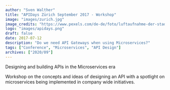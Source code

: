 ```yaml
---
author: "Sven Walther"
title: "APIDays Zürich September 2017 - Workshop"
image: "images/zurich.jpg"
image_credits: "https://www.pexels.com/de-de/foto/luftaufnahme-der-stadt-3016350/"
logo: "images/apidays.png"
draft: false
date: 2017-07-12
description: "Do we need API Gateways when using Microservices?"
tags: ["Conference", "Microservices", "API Design"]
archives: ["2020/09"]
---
```


Designing and building APIs in the Microservices era

Workshop on the concepts and ideas of designing an API with a spotlight on microservices being implemented in company wide initiatives.
